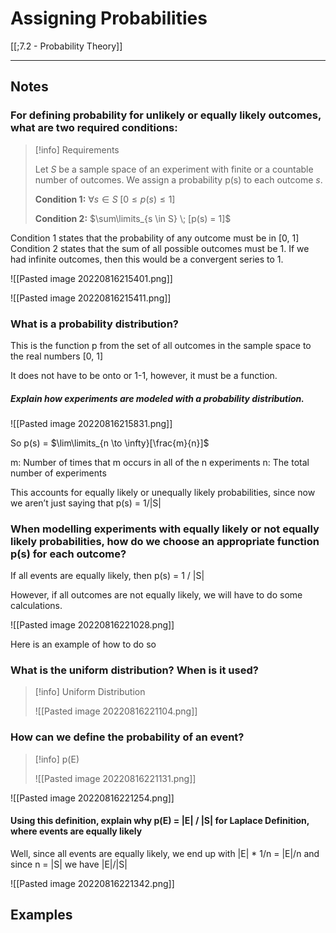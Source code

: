 # Assigning Probabilities

[[;7.2 - Probability Theory]]


---

## Notes

### For defining probability for unlikely or equally likely outcomes, what are two required conditions: 


>[!info] Requirements
>
>Let *S* be a sample space of an experiment with finite or a countable number of outcomes. 
>We assign a probability p(s) to each outcome *s*. 
>
>**Condition 1:**
>$\forall s \in S \; [0 \leq p(s) \leq 1]$
>
>**Condition 2:**
>$\sum\limits_{s \in S} \; [p(s) = 1]$

Condition 1 states that the probability of any outcome must be in [0, 1]
Condition 2 states that the sum of all possible outcomes must be 1. 
If we had infinite outcomes, then this would be a convergent series to 1. 

![[Pasted image 20220816215401.png]]

![[Pasted image 20220816215411.png]]








### What is a probability distribution? 

This is the function p from the set of all outcomes in the sample space to the real numbers [0, 1]

It does not have to be onto or 1-1, however, it must be a function. 

##### Explain how experiments are modeled with a probability distribution. 

![[Pasted image 20220816215831.png]]

So p(s) = $\lim\limits_{n \to \infty}[\frac{m}{n}]$

m: Number of times that m occurs in all of the n experiments
n: The total number of experiments

This accounts for equally likely or unequally likely probabilities, since now we aren’t just saying that p(s) = 1/|S|


### When modelling experiments with equally likely or not equally likely probabilities, how do we choose an appropriate function p(s) for each outcome? 

If all events are equally likely, then p(s) = 1 / |S|

However, if all outcomes are not equally likely, we will have to do some calculations. 

![[Pasted image 20220816221028.png]]


Here is an example of how to do so




### What is the uniform distribution? When is it used?

>[!info] Uniform Distribution
>
>![[Pasted image 20220816221104.png]]


### How can we define the probability of an event? 
>[!info] p(E)
>
>![[Pasted image 20220816221131.png]]


![[Pasted image 20220816221254.png]]




#### Using this definition, explain why p(E) = |E| / |S| for Laplace Definition, where events are equally likely 

Well, since all events are equally likely, we end up with |E| * 1/n = |E|/n and since n = |S| we have |E|/|S|


![[Pasted image 20220816221342.png]]







## Examples

